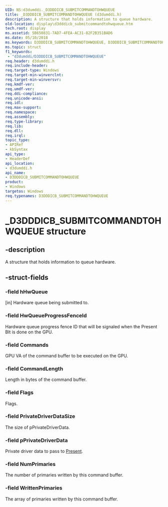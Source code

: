 ```yaml
---
UID: NS:d3dumddi._D3DDDICB_SUBMITCOMMANDTOHWQUEUE
title: _D3DDDICB_SUBMITCOMMANDTOHWQUEUE (d3dumddi.h)
description: A structure that holds information to queue hardware.
old-location: display\d3dddicb_submitcommandtohwqueue.htm
tech.root: display
ms.assetid: 5B650831-7AD7-4FEA-AC31-82F2B351BAD6
ms.date: 05/10/2018
ms.keywords: D3DDDICB_SUBMITCOMMANDTOHWQUEUE, D3DDDICB_SUBMITCOMMANDTOHWQUEUE structure [Display Devices], _D3DDDICB_SUBMITCOMMANDTOHWQUEUE, d3dumddi/D3DDDICB_SUBMITCOMMANDTOHWQUEUE, display.d3dddicb_submitcommandtohwqueue
ms.topic: struct
f1_keywords:
 - "d3dumddi/D3DDDICB_SUBMITCOMMANDTOHWQUEUE"
req.header: d3dumddi.h
req.include-header:
req.target-type: Windows
req.target-min-winverclnt:
req.target-min-winversvr:
req.kmdf-ver:
req.umdf-ver:
req.ddi-compliance:
req.unicode-ansi:
req.idl:
req.max-support:
req.namespace:
req.assembly:
req.type-library:
req.lib:
req.dll:
req.irql:
topic_type:
- APIRef
- kbSyntax
api_type:
- HeaderDef
api_location:
- d3dumddi.h
api_name:
- D3DDDICB_SUBMITCOMMANDTOHWQUEUE
product:
- Windows
targetos: Windows
req.typenames: D3DDDICB_SUBMITCOMMANDTOHWQUEUE
---
```


# _D3DDDICB_SUBMITCOMMANDTOHWQUEUE structure


## -description


A structure that holds information to queue hardware.


## -struct-fields




### -field hHwQueue

[in] Hardware queue being submitted to.

### -field HwQueueProgressFenceId

Hardware queue progress fence ID that will be signaled when the Present Blt is done on the GPU.

### -field Commands

GPU VA of the command buffer to be executed on the GPU.


### -field CommandLength

Length in bytes of the command buffer.

### -field Flags

Flags.


### -field PrivateDriverDataSize

The size of pPrivateDriverData.

### -field pPrivateDriverData

Private driver data to pass to [Present](nc-d3dumddi-pfnd3dddi_present.md).

### -field NumPrimaries

The number of primaries written by this command buffer.


### -field WrittenPrimaries

The array of primaries written by this command buffer.




